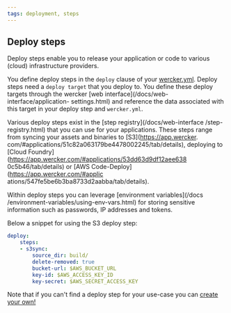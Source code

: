```yaml
---
tags: deployment, steps
---
```


## Deploy steps

Deploy steps enable you to release your application or code to various
(cloud) infrastructure providers.

You define deploy steps in the `deploy` clause of your
[wercker.yml](/docs/wercker-yml/creating-a-yml.html). Deploy steps need
a `deploy target` that you deploy to. You define these deploy targets
through the wercker [web interface](/docs/web-interface/application-
settings.html) and reference the data associated with this target  in
your deploy step and `wercker.yml`.

Various deploy steps exist in the [step registry](/docs/web-interface
/step-registry.html) that you can use for your applications. These steps
range from syncing your assets and binaries to [S3](https://app.wercker.
com/#applications/51c82a063179be4478002245/tab/details), deploying to
[Cloud Foundry](https://app.wercker.com/#applications/53dd63d9df12aee638
0c5b46/tab/details) or [AWS Code-Deploy](https://app.wercker.com/#applic
ations/547fe5be6b3ba8733d2aabba/tab/details).

Within deploy steps you can leverage [environment variables](/docs
/environment-variables/using-env-vars.html) for storing sensitive
information such as passwords, IP addresses and tokens.

Below a snippet for using the S3 deploy step:

```yaml
deploy:
    steps:
    - s3sync:
        source_dir: build/
        delete-removed: true
        bucket-url: $AWS_BUCKET_URL
        key-id: $AWS_ACCESS_KEY_ID
        key-secret: $AWS_SECRET_ACCESS_KEY
```

Note that if you can't find a deploy step for your use-case you can
[create your own!](/docs/steps/creating-steps.html)

